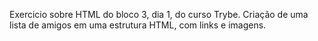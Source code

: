 Exercicio sobre HTML do bloco 3, dia 1, do curso Trybe. 
Criação de uma lista de amigos em uma estrutura HTML, com links e imagens.
